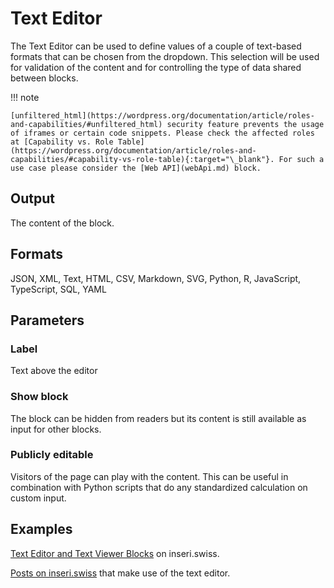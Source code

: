 # Text Editor

The Text Editor can be used to define values of a couple of text-based formats that can be chosen from the dropdown. This selection will be used for validation of the content and for controlling the type of data shared between blocks.

!!! note

    [unfiltered_html](https://wordpress.org/documentation/article/roles-and-capabilities/#unfiltered_html) security feature prevents the usage of iframes or certain code snippets. Please check the affected roles at [Capability vs. Role Table](https://wordpress.org/documentation/article/roles-and-capabilities/#capability-vs-role-table){:target="\_blank"}. For such a use case please consider the [Web API](webApi.md) block.

## Output

The content of the block.

## Formats

JSON, XML, Text, HTML, CSV, Markdown, SVG, Python, R, JavaScript, TypeScript, SQL, YAML

## Parameters

### Label

Text above the editor

### Show block

The block can be hidden from readers but its content is still available as input for other blocks.

### Publicly editable

Visitors of the page can play with the content. This can be useful in combination with Python scripts that do any standardized calculation on custom input.

## Examples

[Text Editor and Text Viewer Blocks](https://inseri.swiss/2022/12/text-editor-and-text-viewer-blocks/) on inseri.swiss.

[Posts on inseri.swiss](https://inseri.swiss/tag/text-editor/) that make use of the text editor.
